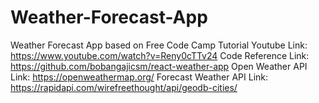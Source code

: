 # Weather-Forecast-App
Weather Forecast App based on Free Code Camp Tutorial
Youtube Link: https://www.youtube.com/watch?v=Reny0cTTv24
Code Reference Link: https://github.com/bobangajicsm/react-weather-app
Open Weather API Link: https://openweathermap.org/
Forecast Weather API Link: https://rapidapi.com/wirefreethought/api/geodb-cities/
